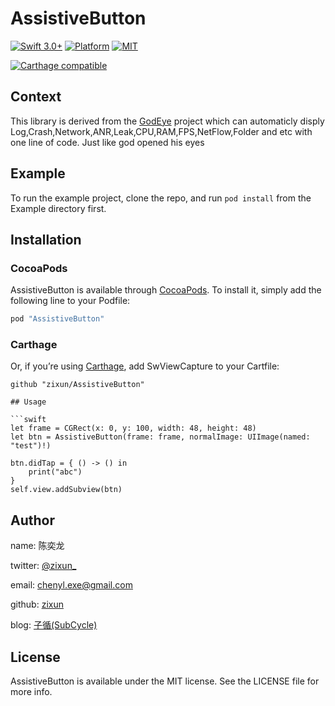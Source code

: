 # AssistiveButton

[![Swift 3.0+](https://img.shields.io/badge/Swift-3.0%2B-orange.svg)](https://github.com/zixun/AssistiveButton)
[![Platform](https://img.shields.io/badge/Platform-iOS-lightgrey.svg)](https://github.com/zixun/AssistiveButton)
[![MIT](https://img.shields.io/badge/License-MIT-red.svg)](https://opensource.org/licenses/MIT)

[![Carthage compatible](https://img.shields.io/badge/Carthage-Compatible-brightgreen.svg?style=flat)](https://github.com/Carthage/Carthage) 
## Context
This library is derived from the [GodEye](https://github.com/zixun/GodEye) project which can automaticly disply Log,Crash,Network,ANR,Leak,CPU,RAM,FPS,NetFlow,Folder and etc with one line of code. Just like god opened his eyes

## Example

To run the example project, clone the repo, and run `pod install` from the Example directory first.

## Installation

### CocoaPods
AssistiveButton is available through [CocoaPods](http://cocoapods.org). To install
it, simply add the following line to your Podfile:

```ruby
pod "AssistiveButton"
```

### Carthage
Or, if you’re using [Carthage](https://github.com/Carthage/Carthage), add SwViewCapture to your Cartfile:

``` 
github "zixun/AssistiveButton"

## Usage

```swift
let frame = CGRect(x: 0, y: 100, width: 48, height: 48)
let btn = AssistiveButton(frame: frame, normalImage: UIImage(named: "test")!)
    
btn.didTap = { () -> () in
    print("abc")
}
self.view.addSubview(btn)
```

## Author

name: 陈奕龙

twitter: [@zixun_](https://twitter.com/zixun_)

email: chenyl.exe@gmail.com

github: [zixun](https://github.com/zixun)

blog: [子循(SubCycle)](http://zixun.github.io/)

## License

AssistiveButton is available under the MIT license. See the LICENSE file for more info.
